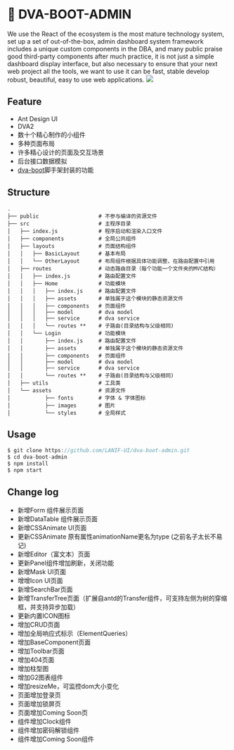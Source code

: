 # :beginner: DVA-BOOT-ADMIN

We use the React of the ecosystem is the most mature technology system, set up a set of out-of-the-box, admin dashboard system framework includes a unique custom components in the DBA, and many public praise good third-party components after much practice, it is not just a simple dashboard display interface, but also necessary to ensure that your next web project all the tools, we want to use it can be fast, stable develop robust, beautiful, easy to use web applications.
![](https://ucarecdn.com/6921a91d-ceb4-4bd0-bcc3-75b60af0eecd/TIM20180519221917.png)
## Feature
- Ant Design UI
- DVA2
- 数十个精心制作的小组件
- 多种页面布局
- 许多精心设计的页面及交互场景
- 后台接口数据模拟
- [dva-boot](https://github.com/LANIF-UI/dva-boot)脚手架封装的功能

## Structure
```
.
├── public                   # 不参与编译的资源文件
├── src                      # 主程序目录
│   ├── index.js             # 程序启动和渲染入口文件
│   ├── components           # 全局公共组件
│   ├── layouts              # 页面结构组件
│   │   ├── BasicLayout      # 基本布局
│   │   └── OtherLayout      # 布局组件根据具体功能调整，在路由配置中引用
│   ├── routes               # 动态路由目录（每个功能一个文件夹的MVC结构）
│   │   ├── index.js         # 路由配置文件
│   │   ├── Home             # 功能模块
│   │   │   ├── index.js     # 路由配置文件
│   │   │   ├── assets       # 单独属于这个模块的静态资源文件
│   │   │   ├── components   # 页面组件
│   │   │   ├── model        # dva model
│   │   │   ├── service      # dva service
│   │   │   └── routes **    # 子路由(目录结构与父级相同)
│   │   └── Login            # 功能模块
│   │       ├── index.js     # 路由配置文件
│   │       ├── assets       # 单独属于这个模块的静态资源文件
│   │       ├── components   # 页面组件
│   │       ├── model        # dva model
│   │       ├── service      # dva service
│   │       └── routes **    # 子路由(目录结构与父级相同)
│   ├── utils                # 工具类
│   └── assets               # 资源文件
│           ├── fonts        # 字体 & 字体图标
│           ├── images       # 图片
│           └── styles       # 全局样式
```

## Usage

``` javascript
$ git clone https://github.com/LANIF-UI/dva-boot-admin.git
$ cd dva-boot-admin
$ npm install
$ npm start
```

## Change log
- 新增Form 组件展示页面
- 新增DataTable 组件展示页面
- 新增CSSAnimate UI页面
- 更新CSSAnimate 原有属性animationName更名为type (之前名子太长不易记)
- 新增Editor（富文本）页面
- 更新Panel组件增加刷新，关闭功能
- 新增Mask UI页面
- 增增Icon UI页面
- 新增SearchBar页面
- 新增TransferTree页面（扩展自antd的Transfer组件，可支持左侧为树的穿缩框，并支持异步加载）
- 更新内置ICON图标
- 增加CRUD页面
- 增加全局响应式标示（ElementQueries）
- 增加BaseComponent页面
- 增加Toolbar页面
- 增加404页面
- 增加柱型图
- 增加G2图表组件
- 增加resizeMe，可监控dom大小变化
- 页面增加登录页
- 页面增加锁屏页
- 页面增加Coming Soon页
- 组件增加Clock组件
- 组件增加密码解锁组件
- 组件增加Coming Soon组件
